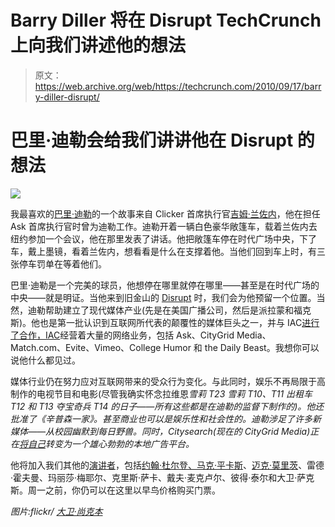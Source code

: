 # Barry Diller 将在 Disrupt TechCrunch 上向我们讲述他的想法

> 原文：<https://web.archive.org/web/https://techcrunch.com/2010/09/17/barry-diller-disrupt/>

# 巴里·迪勒会给我们讲讲他在 Disrupt 的想法

![](img/4c3c6d8ecb5be89039930f7760574cf1.png)

我最喜欢的[巴里·迪勒](https://web.archive.org/web/20221007125820/http://www.crunchbase.com/person/barry-diller)的一个故事来自 Clicker 首席执行官[吉姆·兰佐内](https://web.archive.org/web/20221007125820/http://www.crunchbase.com/person/jim-lanzone-2)，他在担任 Ask 首席执行官时曾为迪勒工作。迪勒开着一辆白色豪华敞篷车，载着兰佐内去纽约参加一个会议，他在那里发表了讲话。他把敞篷车停在时代广场中央，下了车，戴上墨镜，看着兰佐内，想看看是什么在支撑着他。当他们回到车上时，有三张停车罚单在等着他们。

巴里·迪勒是一个完美的球员，他想停在哪里就停在哪里——甚至是在时代广场的中央——就是明证。当他来到旧金山的 [Disrupt](https://web.archive.org/web/20221007125820/http://disrupt.beta.techcrunch.com/2010-sf/) 时，我们会为他预留一个位置。当然，迪勒帮助建立了现代媒体产业(先是在美国广播公司，然后是派拉蒙和福克斯)。他也是第一批认识到互联网所代表的颠覆性的媒体巨头之一，并与 IAC[进行了合作，IAC](https://web.archive.org/web/20221007125820/http://www.iac.com/)经营着大量的网络业务，包括 Ask、CityGrid Media、Match.com、Evite、Vimeo、College Humor 和 the Daily Beast。我想你可以说他什么都见过。

媒体行业仍在努力应对互联网带来的受众行为变化。与此同时，娱乐不再局限于高制作的电视节目和电影(尽管我确实怀念拉维恩*雪莉 T23 雪莉 T10、T11 出租车 T12 和 T13 夺宝奇兵 T14 的日子——所有这些都是在迪勒的监督下制作的)。他还批准了《辛普森一家》。甚至商业也可以是娱乐性和社会性的。迪勒涉足了许多新媒体——从校园幽默到每日野兽。同时，Citysearch(现在的 CityGrid Media)正在[将自己](https://web.archive.org/web/20221007125820/https://beta.techcrunch.com/2010/06/02/citysearch-recasts-itself-as-citygrid-media/)转变为一个雄心勃勃的本地广告平台。*

他将加入我们其他的[演讲者](https://web.archive.org/web/20221007125820/http://disrupt.beta.techcrunch.com/2010-sf/speakers/)，包括[约翰·杜尔登、马克·平卡斯](https://web.archive.org/web/20221007125820/https://beta.techcrunch.com/2010/09/15/doerr-pincus-gordon-disrupt/)、[迈克·莫里茨](https://web.archive.org/web/20221007125820/https://beta.techcrunch.com/2010/09/14/moritz-hoffman-disrupt-sf/)、雷德·霍夫曼、玛丽莎·梅耶尔、克里斯·萨卡、戴夫·麦克卢尔、彼得·泰尔和大卫·萨克斯。周一之前，你仍可以在这里以早鸟价格购买门票。

*图片:flickr/ [大卫·尚克本](https://web.archive.org/web/20221007125820/http://www.flickr.com/photos/shankbone/3943491324/)*
